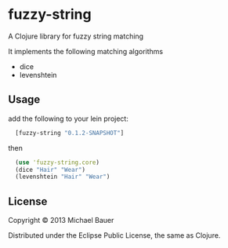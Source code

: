 # fuzzy-string

A Clojure library for fuzzy string matching

It implements the following matching algorithms

* dice
* levenshtein

## Usage

add the following to your lein project:

```clojure
  [fuzzy-string "0.1.2-SNAPSHOT"]
```

then 
```clojure
  (use 'fuzzy-string.core)
  (dice "Hair" "Wear")
  (levenshtein "Hair" "Wear")
```

## License

Copyright © 2013 Michael Bauer

Distributed under the Eclipse Public License, the same as Clojure.
